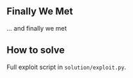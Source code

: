 ## Finally We Met

... and finally we met

## How to solve

Full exploit script in `solution/exploit.py`.